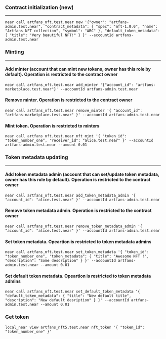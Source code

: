 ### Contract initialization (new)

---

```
near call artfans_nft.test.near new '{"owner": "artfans-admin.test.near", "contract_metadata": { "spec": "nft-1.0.0", "name": "Artfans NFT collection", "symbol": "ABC" }, "default_token_metadata": { "title": "Very beautiful NFT!" } }' --accountId artfans-admin.test.near

```


### Minting

---

#### Add minter (account that can mint new tokens, owner has this role by default). Operation is restricted to the contract owner

```
near call artfans_nft.test.near add_minter '{"account_id": "artfans-marketplace.test.near"}' --accountId artfans-admin.test.near
```

#### Remove minter. Operation is restricted to the contract owner

```
near call artfans_nft.test.near remove_minter '{ "account_id": "artfans-marketplace.test.near" }' --accountId artfans-admin.test.near

```

#### Mint token. Operation is restricted to minters

```
near call artfans_nft.test.near nft_mint '{ "token_id": "token_number_one", "receiver_id": "alice.test.near" }' --accountId artfans-admin.test.near --amount 0.01
```

### Token metadata updating

---

#### Add token metadata admin (account that can set/update token metadata, owner has this role by default). Operation is restricted to the contract owner

```
near call artfans_nft.test.near add_token_metadata_admin '{ "account_id": "alice.test.near" }' --accountId artfans-admin.test.near
```

#### Remove token metadata admin. Operation is restricted to the contract owner

```
near call artfans_nft.test.near remove_token_metadata_admin '{ "account_id": "alice.test.near" }' --accountId artfans-admin.test.near
```

#### Set token metadata. Opeartion is restricted to token metadata admins

```
near call artfans_nft.test.near set_token_metadata '{ "token_id": "token_number_one", "token_metadata": { "title": "Awesome NFT !", "description": "Some description" } }' --accountId artfans-admin.test.near --amount 0.01
```

#### Set default token metadata.  Opeartion is restricted to token metadata admins

```
near call artfans_nft.test.near set_default_token_metadata '{ "default_token_metadata": { "title": "New default title", "description": "New default desription" } }' --accountId artfans-admin.test.near --amount 0.01
```

### Get token
```
local_near view artfans_nft5.test.near nft_token '{ "token_id": "token_number_one" }'
```
